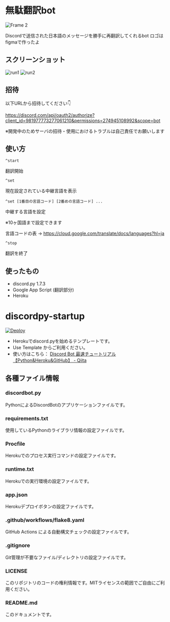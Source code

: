 # 無駄翻訳bot

![Frame 2](https://user-images.githubusercontent.com/65887771/171993445-42c0909b-fd47-4283-b719-16b94dd7838c.png)

Discordで送信された日本語のメッセージを勝手に再翻訳してくれるbot
ロゴはfigmaで作ったよ

## スクリーンショット

![run1](https://user-images.githubusercontent.com/65887771/173186564-16d1a0bb-99e9-4d47-92ab-a712959ef8a3.png)
![run2](https://user-images.githubusercontent.com/65887771/173186547-e5e523d1-7058-4dc1-9bd2-349a590ddc16.png)


## 招待

以下URLから招待してください👇

https://discord.com/api/oauth2/authorize?client_id=981977773277061210&permissions=274945108992&scope=bot

※開発中のためサーバの招待・使用におけるトラブルは自己責任でお願いします

## 使い方

```^start```

翻訳開始

```^set```

現在設定されている中継言語を表示

```^set [1番目の言語コード] [2番めの言語コード] ...```

中継する言語を設定

※10ヶ国語まで設定できます

言語コードの表 → https://cloud.google.com/translate/docs/languages?hl=ja

```^stop```

翻訳を終了

## 使ったもの

- discord.py 1.7.3
- Google App Script (翻訳部分)
- Heroku

# discordpy-startup

[![Deploy](https://www.herokucdn.com/deploy/button.svg)](https://heroku.com/deploy)

- Herokuでdiscord.pyを始めるテンプレートです。
- Use Template からご利用ください。
- 使い方はこちら： [Discord Bot 最速チュートリアル【Python&Heroku&GitHub】 - Qiita](https://qiita.com/1ntegrale9/items/aa4b373e8895273875a8)

## 各種ファイル情報

### discordbot.py
PythonによるDiscordBotのアプリケーションファイルです。

### requirements.txt
使用しているPythonのライブラリ情報の設定ファイルです。

### Procfile
Herokuでのプロセス実行コマンドの設定ファイルです。

### runtime.txt
Herokuでの実行環境の設定ファイルです。

### app.json
Herokuデプロイボタンの設定ファイルです。

### .github/workflows/flake8.yaml
GitHub Actions による自動構文チェックの設定ファイルです。

### .gitignore
Git管理が不要なファイル/ディレクトリの設定ファイルです。

### LICENSE
このリポジトリのコードの権利情報です。MITライセンスの範囲でご自由にご利用ください。

### README.md
このドキュメントです。
